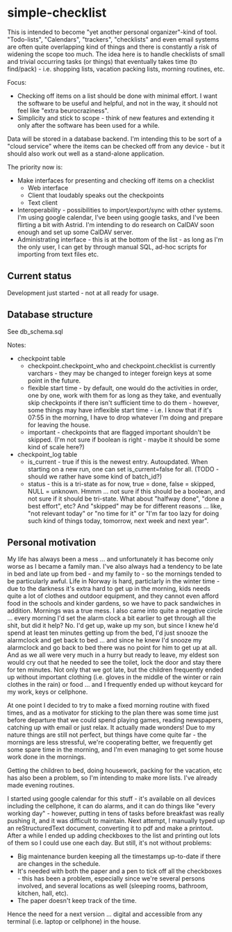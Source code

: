 simple-checklist
================

This is intended to become "yet another personal organizer"-kind of tool.  "Todo-lists", "Calendars", "trackers", "checklists" and even email systems are often quite overlapping kind of things and there is constantly a risk of widening the scope too much.  The idea here is to handle checklists of small and trivial occurring tasks (or things) that eventually takes time (to find/pack) - i.e. shopping lists, vacation packing lists, morning routines, etc.

Focus:
* Checking off items on a list should be done with minimal effort.  I want the software to be useful and helpful, and not in the way, it should not feel like "extra beurocraziness".
* Simplicity and stick to scope - think of new features and extending it only after the software has been used for a while.

Data will be stored in a database backend.  I'm intending this to be sort of a "cloud service" where the items can be checked off from any device - but it should also work out well as a stand-alone application.

The priority now is:

* Make interfaces for presenting and checking off items on a checklist
   * Web interface
   * Client that loudably speaks out the checkpoints
   * Text client
* Interoperability - possibilities to import/export/sync with other systems.  I'm using google calendar, I've been using google tasks, and I've been flirting a bit with Astrid.  I'm intending to do research on CalDAV soon enough and set up some CalDAV server.
* Administrating interface - this is at the bottom of the list - as long as I'm the only user, I can get by through manual SQL, ad-hoc scripts for importing from text files etc.

Current status
--------------

Development just started - not at all ready for usage.

Database structure
------------------

See db_schema.sql

Notes: 
* checkpoint table
  * checkpoint.checkpoint_who and checkpoint.checklist is currently varchars - they may be changed to integer foreign keys at some point in the future.
  * flexible start time - by default, one would do the activities in order, one by one, work with them for as long as they take, and eventually skip checkpoints if there isn't sufficient time to do them - however, some things may have inflexible start time - i.e. I know that if it's 07:55 in the morning, I have to drop whatever I'm doing and prepare for leaving the house.
  * important - checkpoints that are flagged important shouldn't be skipped.  (I'm not sure if boolean is right - maybe it should be some kind of scale here?)
* checkpoint_log table
  * is_current - true if this is the newest entry.  Autoupdated.  When starting on a new run, one can set is_current=false for all. (TODO - should we rather have some kind of batch_id?)
  * status - this is a tri-state as for now, true = done, false = skipped, NULL = unknown.  Hmmm ... not sure if this should be a boolean, and not sure if it should be tri-state.  What about "halfway done", "done a best effort", etc?  And "skipped" may be for different reasons ... like, "not relevant today" or "no time for it" or "I'm far too lazy for doing such kind of things today, tomorrow, next week and next year".

Personal motivation
-------------------

My life has always been a mess ... and unfortunately it has become only worse as I became a family man.  I've also always had a tendency to be late in bed and late up from bed - and my family to - so the mornings tended to be particularly awful.  Life in Norway is hard, particlarly in the winter time - due to the darkness it's extra hard to get up in the morning, kids needs quite a lot of clothes and outdoor equipment, and they cannot even afford food in the schools and kinder gardens, so we have to pack sandwiches in addition.  Mornings was a true mess.  I also came into quite a negative circle ... every morning I'd set the alarm clock a bit earlier to get through all the shit, but did it help?  No.  I'd get up, wake up my son, but since I knew he'd spend at least ten minutes getting up from the bed, I'd just snooze the alarmclock and get back to bed ... and since he knew I'd snooze my alarmclock and go back to bed there was no point for him to get up at all.  And as we all were very much in a hurry but ready to leave, my eldest son would cry out that he needed to see the toilet, lock the door and stay there for ten minutes.  Not only that we got late, but the children frequently ended up without important clothing (i.e. gloves in the middle of the winter or rain clothes in the rain) or food ... and I frequently ended up without keycard for my work, keys or cellphone.

At one point I decided to try to make a fixed morning routine with fixed times, and as a motivator for sticking to the plan there was some time just before departure that we could spend playing games, reading newspapers, catching up with email or just relax.  It actually made wonders!  Due to my nature things are still not perfect, but things have come quite far - the mornings are less stressful, we're cooperating better, we frequently get some spare time in the morning, and I'm even managing to get some house work done in the mornings.

Getting the children to bed, doing housework, packing for the vacation, etc has also been a problem, so I'm intending to make more lists.  I've already made evening routines.

I started using google calendar for this stuff - it's available on all devices including the cellphone, it can do alarms, and it can do things like "every working day" - however, putting in tens of tasks before breakfast was really pushing it, and it was difficult to maintain.  Next attempt, I manually typed up an reStructuredText document, converting it to pdf and make a printout.  After a while I ended up adding checkboxes to the list and printing out lots of them so I could use one each day.  But still, it's not without problems:

* Big maintenance burden keeping all the timestamps up-to-date if there are changes in the schedule.
* It's needed with both the paper and a pen to tick off all the checkboxes -  this has been a problem, especially since we're several persons involved, and several locations as well (sleeping rooms, bathroom, kitchen, hall, etc).
* The paper doesn't keep track of the time.

Hence the need for a next version ... digital and accessible from any terminal (i.e. laptop or cellphone) in the house.
